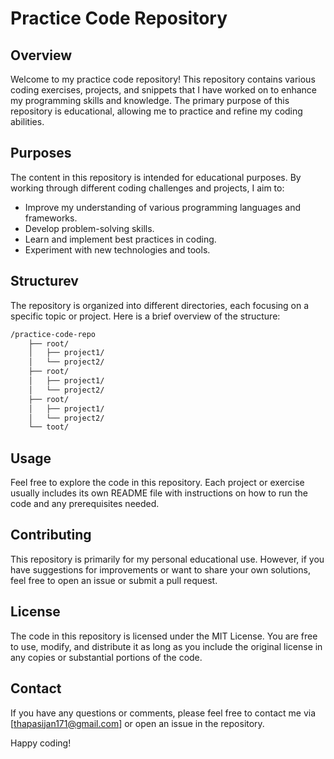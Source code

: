 # Practice Code Repository
## Overview
Welcome to my practice code repository! This repository contains various coding exercises, projects, and snippets that I have worked on to enhance my programming skills and knowledge. The primary purpose of this repository is educational, allowing me to practice and refine my coding abilities.

## Purposes
The content in this repository is intended for educational purposes. By working through different coding challenges and projects, I aim to:
- Improve my understanding of various programming languages and frameworks.
- Develop problem-solving skills.
- Learn and implement best practices in coding.
- Experiment with new technologies and tools.

## Structurev
The repository is organized into different directories, each focusing on a specific topic or project. Here is a brief overview of the structure:

```bash
/practice-code-repo
    ├── root/
    │   ├── project1/
    │   └── project2/
    ├── root/
    │   ├── project1/
    │   └── project2/
    ├── root/
    │   ├── project1/
    │   └── project2/
    └── toot/
```

## Usage
Feel free to explore the code in this repository. Each project or exercise usually includes its own README file with instructions on how to run the code and any prerequisites needed.

## Contributing
This repository is primarily for my personal educational use. However, if you have suggestions for improvements or want to share your own solutions, feel free to open an issue or submit a pull request.

## License
The code in this repository is licensed under the MIT License. You are free to use, modify, and distribute it as long as you include the original license in any copies or substantial portions of the code.

## Contact
If you have any questions or comments, please feel free to contact me via [thapasijan171@gmail.com] or open an issue in the repository.

Happy coding!
